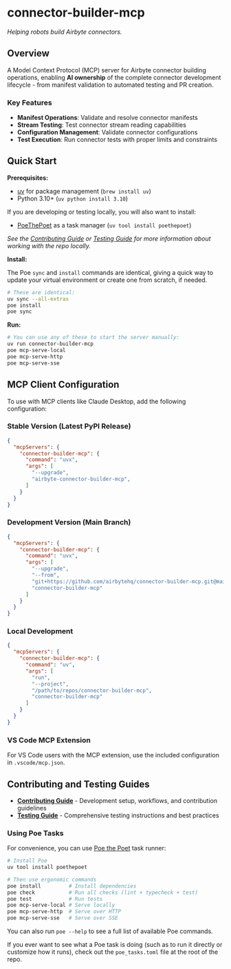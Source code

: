 # connector-builder-mcp

*Helping robots build Airbyte connectors.*

## Overview

A Model Context Protocol (MCP) server for Airbyte connector building operations, enabling **AI ownership** of the complete connector development lifecycle - from manifest validation to automated testing and PR creation.

### Key Features

- **Manifest Operations**: Validate and resolve connector manifests
- **Stream Testing**: Test connector stream reading capabilities  
- **Configuration Management**: Validate connector configurations
- **Test Execution**: Run connector tests with proper limits and constraints

## Quick Start

**Prerequisites:**

- [uv](https://docs.astral.sh/uv/) for package management (`brew install uv`)
- Python 3.10+ (`uv python install 3.10`)

If you are developing or testing locally, you will also want to install:

- [PoeThePoet](https://poethepoet.natn.io) as a task manager (`uv tool install poethepoet`)

*See the [Contributing Guide](CONTRIBUTING.md) or [Testing Guide](TESTING.md) for more information about working with the repo locally.*

**Install:**

The Poe `sync` and `install` commands are identical, giving a quick way to update your virtual environment or create one from scratch, if needed.

```bash
# These are identical:
uv sync --all-extras
poe install
poe sync
```

**Run:**

```bash
# You can use any of these to start the server manually:
uv run connector-builder-mcp
poe mcp-serve-local
poe mcp-serve-http
poe mcp-serve-sse
```

## MCP Client Configuration

To use with MCP clients like Claude Desktop, add the following configuration:

### Stable Version (Latest PyPI Release)

```json
{
  "mcpServers": {
    "connector-builder-mcp": {
      "command": "uvx",
      "args": [
        "--upgrade",
        "airbyte-connector-builder-mcp",
      ]
    }
  }
}
```

### Development Version (Main Branch)

```json
{
  "mcpServers": {
    "connector-builder-mcp": {
      "command": "uvx",
      "args": [
        "--upgrade",
        "--from",
        "git+https://github.com/airbytehq/connector-builder-mcp.git@main",
        "connector-builder-mcp"
      ]
    }
  }
}
```

### Local Development

```json
{
  "mcpServers": {
    "connector-builder-mcp": {
      "command": "uv",
      "args": [
        "run",
        "--project",
        "/path/to/repos/connector-builder-mcp",
        "connector-builder-mcp"
      ]
    }
  }
}
```

### VS Code MCP Extension

For VS Code users with the MCP extension, use the included configuration in `.vscode/mcp.json`.

## Contributing and Testing Guides

- **[Contributing Guide](./CONTRIBUTING.md)** - Development setup, workflows, and contribution guidelines
- **[Testing Guide](./TESTING.md)** - Comprehensive testing instructions and best practices

### Using Poe Tasks

For convenience, you can use [Poe the Poet](https://poethepoet.natn.io/) task runner:

```bash
# Install Poe
uv tool install poethepoet

# Then use ergonomic commands
poe install         # Install dependencies
poe check           # Run all checks (lint + typecheck + test)
poe test            # Run tests
poe mcp-serve-local # Serve locally
poe mcp-serve-http  # Serve over HTTP
poe mcp-serve-sse   # Serve over SSE
```

You can also run `poe --help` to see a full list of available Poe commands.

If you ever want to see what a Poe task is doing (such as to run it directly or customize how it runs), check out the `poe_tasks.toml` file at the root of the repo.

